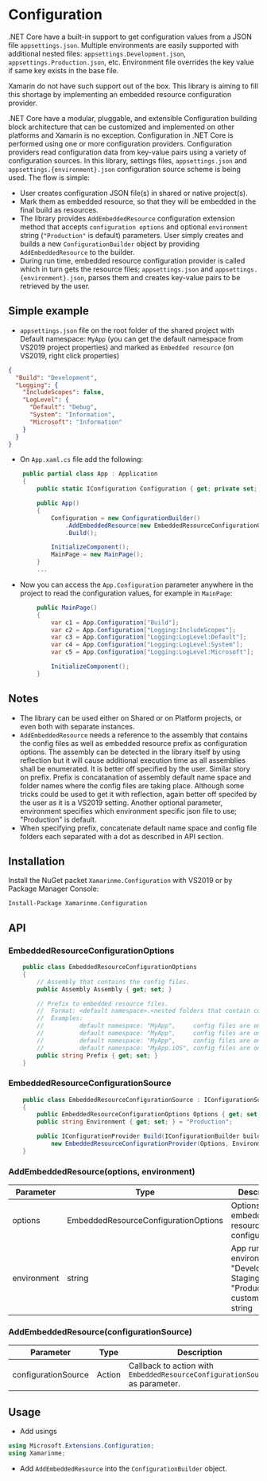 # Configuration
.NET Core have a built-in support to get configuration values from a JSON file `appsettings.json`. Multiple environments are easily supported with additional nested files: `appsettings.Development.json`, `appsettings.Production.json`, etc. Environment file overrides the key value if same key exists in the base file.

Xamarin do not have such support out of the box. This library is aiming to fill this shortage by implementing an embedded resource configuration provider.

.NET Core have a modular, pluggable, and extensible Configuration building block architecture that can be customized and implemented on other platforms and Xamarin is no exception. Configuration in .NET Core is performed using one or more configuration providers. Configuration providers read configuration data from key-value pairs using a variety of configuration sources. In this library, settings files, `appsettings.json` and `appsettings.{environment}.json` configuration source scheme is being used. The flow is simple:
* User creates configuration JSON file(s) in shared or native project(s).
* Mark them as embedded resource, so that they will be embedded in the final build as resources.
* The library provides `AddEmbeddedResource` configuration extension method that accepts `configuration options` and optional `environment` string (`"Production"` is default) parameters. User simply creates and builds a new `ConfigurationBuilder` object by providing `AddEmbeddedResource` to the builder.
* During run time, embedded resource configuration provider is called which in turn gets the resource files; `appsettings.json` and `appsettings.{environment}.json`, parses them and creates key-value pairs to be retrieved by the user.

## Simple example
* `appsettings.json` file on the root folder of the shared project with Default namespace: `MyApp` (you can get the default namespace from VS2019 project properties) and marked as `Embedded resource` (on VS2019, right click properties)
``` json
{
  "Build": "Development",
  "Logging": {
    "IncludeScopes": false,
    "LogLevel": {
      "Default": "Debug",
      "System": "Information",
      "Microsoft": "Information"
    }
  }
}
```
* On `App.xaml.cs` file add the following:
```cs
    public partial class App : Application
    {
        public static IConfiguration Configuration { get; private set; }

        public App()
        {
            Configuration = new ConfigurationBuilder()
                .AddEmbeddedResource(new EmbeddedResourceConfigurationOptions { Assembly = Assembly.GetExecutingAssembly(), Prefix = "App5" }) 
                .Build();

            InitializeComponent();
            MainPage = new MainPage();
        }
        ...
```
* Now you can access the `App.Configuration` parameter anywhere in the project to read the configuration values, for example in `MainPage`:
```cs
        public MainPage()
        {
            var c1 = App.Configuration["Build"];                        // "Development"
            var c2 = App.Configuration["Logging:IncludeScopes"];        // false
            var c3 = App.Configuration["Logging:LogLevel:Default"];     // "Debug"
            var c4 = App.Configuration["Logging:LogLevel:System"];      // "Information"
            var c5 = App.Configuration["Logging:LogLevel:Microsoft"];   // "Information"

            InitializeComponent();
        }
```
## Notes
* The library can be used either on Shared or on Platform projects, or even both with separate instances.
* `AddEmbeddedResource` needs a reference to the assembly that contains the config files as well as embedded resource prefix as configuration options. The assembly can be detected in the library itself by using reflection but it will cause additional execution time as all assemblies shall be enumerated. It is better off specified by the user. Similar story on prefix. Prefix is concatanation of assembly default name space and folder names where the config files are taking place. Although some tricks could be used to get it with reflection, again better off specifed by the user as it is a VS2019 setting. Another optional parameter, environment specifies which environment specific json file to use; "Production" is default.
* When specifying prefix, concatenate default name space and config file folders each separated with a dot as described in API section.
## Installation
Install the NuGet packet `Xamarinme.Configuration` with VS2019 or by Package Manager Console:

`Install-Package Xamarinme.Configuration`
## API
### EmbeddedResourceConfigurationOptions
```cs
    public class EmbeddedResourceConfigurationOptions
    {
        // Assembly that contains the config files.
        public Assembly Assembly { get; set; }

        // Prefix to embedded resource files.
        //  Format: <default namespace>.<nested folders that contain config files each separated with dots>
        //  Examples:
        //          default namespace: "MyApp",     config files are on root folder         => Prefix = "MyApp"
        //          default namespace: "MyApp",     config files are on "res" folder        => Prefix = "MyApp.res"
        //          default namespace: "MyApp",     config files are on "res/x/y" folder    => Prefix = "MyApp.res.x.y"
        //          default namespace: "MyApp.iOS", config files are on "res/x/y" folder    => Prefix = "MyApp.iOS.res.x.y"
        public string Prefix { get; set; }
    }
```
### EmbeddedResourceConfigurationSource
```cs
    public class EmbeddedResourceConfigurationSource : IConfigurationSource
    {
        public EmbeddedResourceConfigurationOptions Options { get; set; }
        public string Environment { get; set; } = "Production";

        public IConfigurationProvider Build(IConfigurationBuilder builder) => 
            new EmbeddedResourceConfigurationProvider(Options, Environment);
    }
```
### AddEmbeddedResource(options, environment) 
Parameter | Type | Description
--- | --- | ---
options | EmbeddedResourceConfigurationOptions | Options for embedded resource configuration.
environment | string | App running environment: "Development", Staging", "Production" or custom defined string
### AddEmbeddedResource(configurationSource) 
Parameter | Type | Description
--- | --- | ---
configurationSource | Action | Callback to action with `EmbeddedResourceConfigurationSource` as parameter.

## Usage
* Add usings 
```cs
using Microsoft.Extensions.Configuration;
using Xamarinme;
```
* Add `AddEmbeddedResource` into the `ConfigurationBuilder` object.







